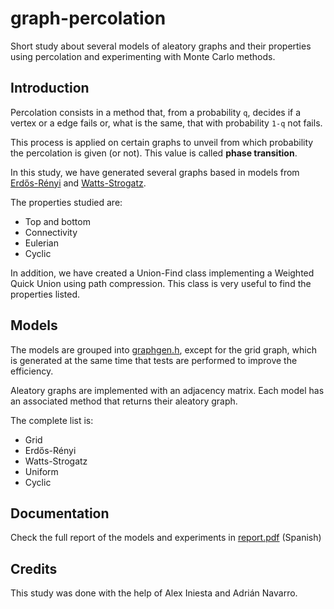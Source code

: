 # graph-percolation

Short study about several models of aleatory graphs and their properties using percolation and experimenting with Monte Carlo methods.

## Introduction

Percolation consists in a method that, from a probability `q`, decides if a vertex or a edge fails or,
what is the same, that with probability `1-q` not fails.

This process is applied on certain graphs to unveil from which probability the percolation is given (or not).
This value is called **phase transition**.

In this study, we have generated several graphs based in models from
[Erdős-Rényi](https://www.geeksforgeeks.org/erdos-renyl-model-generating-random-graphs/) and
[Watts-Strogatz](https://en.wikipedia.org/wiki/Watts%E2%80%93Strogatz_model).

The properties studied are:
- Top and bottom
- Connectivity
- Eulerian
- Cyclic

In addition, we have created a Union-Find class implementing a Weighted Quick Union using path compression.
This class is very useful to find the properties listed.

## Models

The models are grouped into [graphgen.h](./src/graphgen.h), except for the grid graph,
which is generated at the same time that tests are performed to improve the efficiency.

Aleatory graphs are implemented with an adjacency matrix.
Each model has an associated method that returns their aleatory graph.

The complete list is:
- Grid
- Erdős-Rényi
- Watts-Strogatz
- Uniform
- Cyclic

## Documentation

Check the full report of the models and experiments in [report.pdf](./docs/report.pdf) (Spanish)

## Credits

This study was done with the help of Alex Iniesta and Adrián Navarro.
